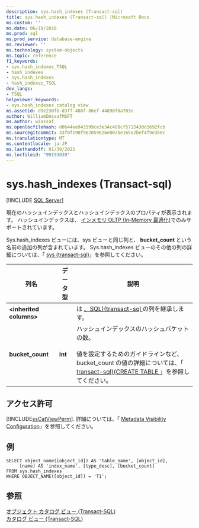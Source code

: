 ```yaml
---
description: sys.hash_indexes (Transact-sql)
title: sys.hash_indexes (Transact-sql) |Microsoft Docs
ms.custom: ''
ms.date: 06/10/2016
ms.prod: sql
ms.prod_service: database-engine
ms.reviewer: ''
ms.technology: system-objects
ms.topic: reference
f1_keywords:
- sys.hash_indexes_TSQL
- hash_indexes
- sys.hash_indexes
- hash_indexes_TSQL
dev_langs:
- TSQL
helpviewer_keywords:
- sys.hash_indexes catalog view
ms.assetid: d9e230fb-d3ff-486f-86ef-44898f0a703e
author: WilliamDAssafMSFT
ms.author: wiassaf
ms.openlocfilehash: d0644ee943599ce3e34c408cf571543dd3692fcb
ms.sourcegitcommit: 33f0f190f962059826e002be165a2bef4f9e350c
ms.translationtype: MT
ms.contentlocale: ja-JP
ms.lasthandoff: 01/30/2021
ms.locfileid: "99193839"
---
```

# <a name="syshash_indexes-transact-sql"></a>sys.hash_indexes (Transact-sql)
[!INCLUDE [SQL Server](../../includes/applies-to-version/sqlserver.md)]

  現在のハッシュインデックスとハッシュインデックスのプロパティが表示されます。 ハッシュインデックスは、 [インメモリ OLTP &#40;In-Memory 最適化&#41;](../../relational-databases/in-memory-oltp/in-memory-oltp-in-memory-optimization.md)でのみサポートされています。  
  
 Sys.hash_indexes ビューには、sys ビューと同じ列と、 **bucket_count** という名前の追加の列が含まれています。 Sys.hash_indexes ビューのその他の列の詳細については、「 [sys &#40;transact-sql&#41;](../../relational-databases/system-catalog-views/sys-indexes-transact-sql.md)」を参照してください。  
  
|列名|データ型|説明|  
|-----------------|---------------|-----------------|  
|**\<inherited columns>**||は [、SQL&#41;&#40;transact-sql ](../../relational-databases/system-catalog-views/sys-indexes-transact-sql.md)の列を継承します。|  
|**bucket_count**|**int**|ハッシュインデックスのハッシュバケットの数。<br /><br /> 値を設定するためのガイドラインなど、bucket_count の値の詳細については、「 [transact-sql&#41;&#40;CREATE TABLE ](../../t-sql/statements/create-table-transact-sql.md)」を参照してください。|  
  
## <a name="permissions"></a>アクセス許可  
 [!INCLUDE[ssCatViewPerm](../../includes/sscatviewperm-md.md)]. 詳細については、「 [Metadata Visibility Configuration](../../relational-databases/security/metadata-visibility-configuration.md)」を参照してください。  
  
## <a name="examples"></a>例  
  
```  
SELECT object_name([object_id]) AS 'table_name', [object_id],  
     [name] AS 'index_name', [type_desc], [bucket_count]   
FROM sys.hash_indexes   
WHERE OBJECT_NAME([object_id]) = 'T1';  
```  
  
## <a name="see-also"></a>参照  
 [オブジェクト カタログ ビュー &#40;Transact-SQL&#41;](../../relational-databases/system-catalog-views/object-catalog-views-transact-sql.md)   
 [カタログ ビュー &#40;Transact-SQL&#41;](../../relational-databases/system-catalog-views/catalog-views-transact-sql.md)  
  
  
